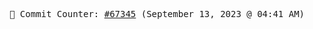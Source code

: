 <p align="center">
    <samp>
        📮 Commit Counter: <a href="https://github.com/Javascript-void0/Javascript-void0/commits/main">#67345</a> (September 13, 2023 @ 04:41 AM)
    </samp>
</p>